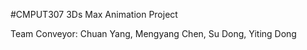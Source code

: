 #CMPUT307 3Ds Max Animation Project 

Team Conveyor: Chuan Yang, Mengyang Chen, Su Dong, Yiting Dong
